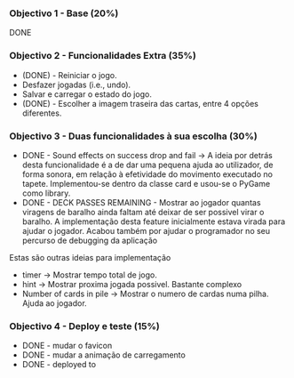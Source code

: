 
### Objectivo 1 - Base (20%)
DONE

### Objectivo 2 - Funcionalidades Extra (35%)

- (DONE) - Reiniciar o jogo.
- Desfazer jogadas (i.e., undo).
- Salvar e carregar o estado do jogo.
- (DONE) - Escolher a imagem traseira das cartas, entre 4 opções diferentes.


### Objectivo 3 - Duas funcionalidades à sua escolha (30%)


- DONE - Sound effects on success drop and fail -> A ideia por detrás desta funcionalidade é a de dar uma pequena ajuda ao utilizador, de forma sonora, em relação à efetividade do movimento executado no tapete. Implementou-se dentro da classe card e usou-se o PyGame como library.
- DONE - DECK PASSES REMAINING - Mostrar ao jogador quantas viragens de baralho ainda faltam até deixar de ser possivel virar o baralho. A implementação desta feature inicialmente estava virada para ajudar o jogador. Acabou também por ajudar o programador no seu percurso de debugging da aplicação

Estas são outras ideias para implementação
- timer -> Mostrar tempo total de jogo.
- hint -> Mostrar proxima jogada possivel. Bastante complexo
- Number of cards in pile -> Mostrar o numero de cardas numa pilha. Ajuda ao jogador.

### Objectivo 4 - Deploy e teste (15%)

- DONE - mudar o favicon
- DONE - mudar a animação de carregamento
- DONE - deployed to 
